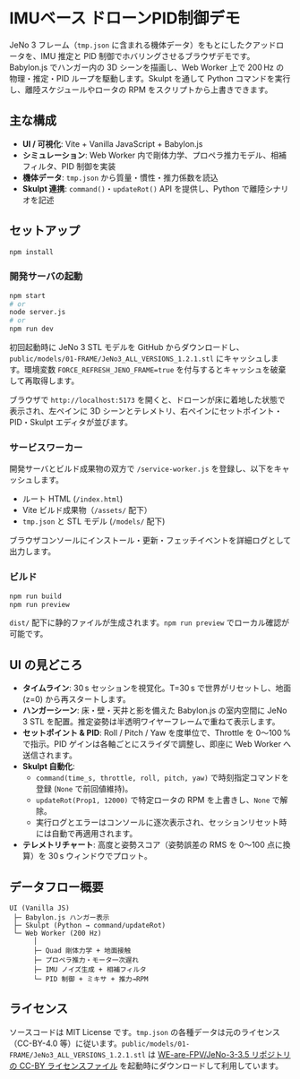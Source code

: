 # IMUベース ドローンPID制御デモ

JeNo 3 フレーム（`tmp.json` に含まれる機体データ）をもとにしたクアッドロータを、IMU 推定と PID 制御でホバリングさせるブラウザデモです。Babylon.js でハンガー内の 3D シーンを描画し、Web Worker 上で 200 Hz の物理・推定・PID ループを駆動します。Skulpt を通して Python コマンドを実行し、離陸スケジュールやロータの RPM をスクリプトから上書きできます。

## 主な構成

- **UI / 可視化**: Vite + Vanilla JavaScript + Babylon.js
- **シミュレーション**: Web Worker 内で剛体力学、プロペラ推力モデル、相補フィルタ、PID 制御を実装
- **機体データ**: `tmp.json` から質量・慣性・推力係数を読込
- **Skulpt 連携**: `command()`・`updateRot()` API を提供し、Python で離陸シナリオを記述

## セットアップ

```bash
npm install
```

### 開発サーバの起動

```bash
npm start
# or
node server.js
# or
npm run dev
```

初回起動時に JeNo 3 STL モデルを GitHub からダウンロードし、`public/models/01-FRAME/JeNo3_ALL_VERSIONS_1.2.1.stl` にキャッシュします。環境変数 `FORCE_REFRESH_JENO_FRAME=true` を付与するとキャッシュを破棄して再取得します。

ブラウザで `http://localhost:5173` を開くと、ドローンが床に着地した状態で表示され、左ペインに 3D シーンとテレメトリ、右ペインにセットポイント・PID・Skulpt エディタが並びます。

### サービスワーカー

開発サーバとビルド成果物の双方で `/service-worker.js` を登録し、以下をキャッシュします。

- ルート HTML (`/index.html`)
- Vite ビルド成果物（`/assets/` 配下）
- `tmp.json` と STL モデル (`/models/` 配下)

ブラウザコンソールにインストール・更新・フェッチイベントを詳細ログとして出力します。

### ビルド

```bash
npm run build
npm run preview
```

`dist/` 配下に静的ファイルが生成されます。`npm run preview` でローカル確認が可能です。

## UI の見どころ

- **タイムライン**: 30 s セッションを視覚化。T=30 s で世界がリセットし、地面 (z=0) から再スタートします。
- **ハンガーシーン**: 床・壁・天井と影を備えた Babylon.js の室内空間に JeNo 3 STL を配置。推定姿勢は半透明ワイヤーフレームで重ねて表示します。
- **セットポイント & PID**: Roll / Pitch / Yaw を度単位で、Throttle を 0〜100 % で指示。PID ゲインは各軸ごとにスライダで調整し、即座に Web Worker へ送信されます。
- **Skulpt 自動化**:
  - `command(time_s, throttle, roll, pitch, yaw)` で時刻指定コマンドを登録 (`None` で前回値維持)。
  - `updateRot(Prop1, 12000)` で特定ロータの RPM を上書きし、`None` で解除。
  - 実行ログとエラーはコンソールに逐次表示され、セッションリセット時には自動で再適用されます。
- **テレメトリチャート**: 高度と姿勢スコア（姿勢誤差の RMS を 0〜100 点に換算）を 30 s ウィンドウでプロット。

## データフロー概要

```
UI (Vanilla JS)
 ├─ Babylon.js ハンガー表示
 ├─ Skulpt (Python → command/updateRot)
 └─ Web Worker (200 Hz)
      │
      ├─ Quad 剛体力学 + 地面接触
      ├─ プロペラ推力・モータ一次遅れ
      ├─ IMU ノイズ生成 + 相補フィルタ
      └─ PID 制御 + ミキサ + 推力→RPM
```

## ライセンス

ソースコードは MIT License です。`tmp.json` の各種データは元のライセンス（CC-BY-4.0 等）に従います。`public/models/01-FRAME/JeNo3_ALL_VERSIONS_1.2.1.stl` は [WE-are-FPV/JeNo-3-3.5 リポジトリの CC-BY ライセンスファイル](https://github.com/WE-are-FPV/JeNo-3-3.5/blob/518b3f75ae36243f16709af16b5cfcd1805c885f/01-FRAME/JeNo3_ALL_VERSIONS_1.2.1.stl) を起動時にダウンロードして利用しています。
